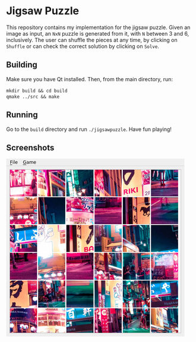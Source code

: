 # Jigsaw Puzzle #

This repository contains my implementation for the jigsaw puzzle. Given an image as input, an `NxN` puzzle is generated from it, with `N` between 3 and 6, inclusively.
The user can shuffle the pieces at any time, by clicking on `Shuffle` or can check the correct solution by clicking on `Solve`.

## Building ##

Make sure you have Qt installed. Then, from the main directory, run:
```
mkdir build && cd build
qmake ../src && make
```

## Running ##

Go to the `build` directory and run `./jigsawpuzzle`. Have fun playing!

## Screenshots ##

![jigsaw](https://github.com/mihaimorariu/jigsaw-puzzle/blob/master/jigsaw.jpg)
